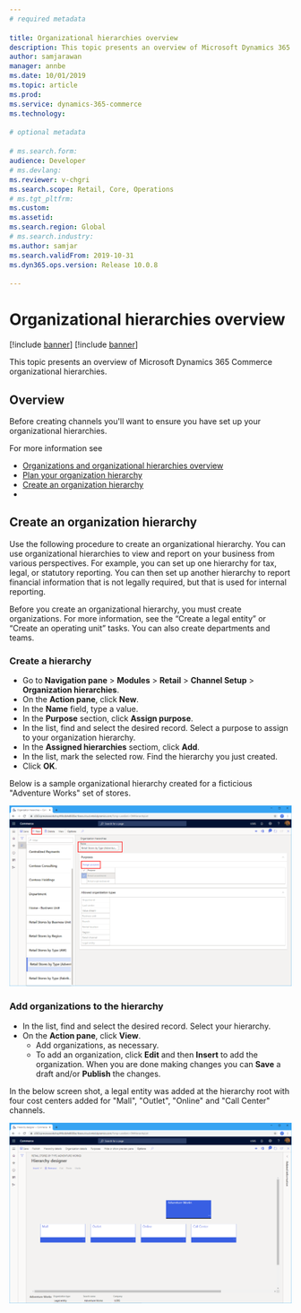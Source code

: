 ```yaml
---
# required metadata

title: Organizational hierarchies overview
description: This topic presents an overview of Microsoft Dynamics 365 Commerce organizational hierarchies.
author: samjarawan
manager: annbe
ms.date: 10/01/2019
ms.topic: article
ms.prod: 
ms.service: dynamics-365-commerce
ms.technology: 

# optional metadata

# ms.search.form: 
audience: Developer
# ms.devlang: 
ms.reviewer: v-chgri
ms.search.scope: Retail, Core, Operations
# ms.tgt_pltfrm: 
ms.custom: 
ms.assetid: 
ms.search.region: Global
# ms.search.industry: 
ms.author: samjar
ms.search.validFrom: 2019-10-31
ms.dyn365.ops.version: Release 10.0.8

---
```

# Organizational hierarchies overview

[!include [banner](../includes/preview-banner.md)]
[!include [banner](../includes/banner.md)]

This topic presents an overview of Microsoft Dynamics 365 Commerce organizational hierarchies.

## Overview
Before creating channels you'll want to ensure you have set up your organizational hierarchies.

For more information see
* [Organizations and organizational hierarchies overview](https://docs.microsoft.com/en-us/dynamics365/fin-ops-core/fin-ops/organization-administration/organizations-organizational-hierarchies)
* [Plan your organization hierarchy](https://docs.microsoft.com/en-us/dynamics365/fin-ops-core/fin-ops/organization-administration/plan-organizational-hierarchy?toc=/dynamics365/commerce/toc.json)
* [Create an organization hierarchy](https://docs.microsoft.com/en-us/dynamics365/fin-ops-core/fin-ops/organization-administration/tasks/create-organization-hierarchy?toc=/dynamics365/commerce/toc.json)
* 

## Create an organization hierarchy
Use the following procedure to create an organizational hierarchy. You can use organizational hierarchies to view and report on your business from various perspectives. For example, you can set up one hierarchy for tax, legal, or statutory reporting. You can then set up another hierarchy to report financial information that is not legally required, but that is used for internal reporting.

Before you create an organizational hierarchy, you must create organizations. For more information, see the “Create a legal entity” or “Create an operating unit” tasks. You can also create departments and teams.

### Create a hierarchy
* Go to **Navigation pane** > **Modules** > **Retail** > **Channel Setup** > **Organization hierarchies**.
* On the **Action pane**, click **New**.
* In the **Name** field, type a value.
* In the **Purpose** section, click **Assign purpose**.
* In the list, find and select the desired record. Select a purpose to assign to your organization hierarchy.
* In the **Assigned hierarchies** sectiom, click **Add**.
* In the list, mark the selected row. Find the hierarchy you just created.
* Click **OK**.

Below is a sample organizational hierarchy created for a ficticious "Adventure Works" set of stores.

![Example organizational hierarchy](media/organizational-hierarchies.png)

### Add organizations to the hierarchy
* In the list, find and select the desired record. Select your hierarchy.
* On the **Action pane**, click **View**.
  * Add organizations, as necessary.
  * To add an organization, click **Edit** and then **Insert** to add the organization. When you are done making changes you can **Save** a draft and/or **Publish** the changes.

In the below screen shot, a legal entity was added at the hierarchy root with four cost centers added for "Mall", "Outlet", "Online" and "Call Center" channels.

![Example hierarchy designer](media/hierarchy-designer.png)
